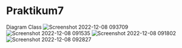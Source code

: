 # Praktikum7
Diagram Class 
![Screenshot 2022-12-08 093709](https://user-images.githubusercontent.com/115912073/206357916-bacfbd46-222f-4c47-9c45-da00d045b7e4.png)
![Screenshot 2022-12-08 091535](https://user-images.githubusercontent.com/115912073/206357944-f2a49279-92a9-452d-839a-33463c95ca78.png)
![Screenshot 2022-12-08 091802](https://user-images.githubusercontent.com/115912073/206357970-09487c9e-ad3c-49ce-8392-770a3a1ba087.png)
![Screenshot 2022-12-08 092827](https://user-images.githubusercontent.com/115912073/206357992-4c835b71-d715-45f8-9f67-0993680f4b99.png)
